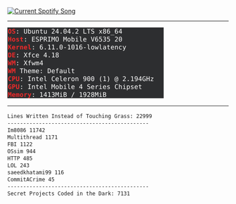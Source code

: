 <a href=https://open.spotify.com/user/ptnt6osnmizhn6i6g64sfji7i target="_blank" rel="noopener noreferrer">
  <img
    src="https://nowplaying.7576706e.workers.dev"
    alt="Current Spotify Song"
  />
</a>

---

<a href=https://en.wikipedia.org/wiki/Never_Gonna_Give_You_Up target="_blank" rel="noopener noreferrer">
  <img
    src="1514.png"
    alt="powerful spec"
  />
</a>

---

<!-- LOC-START -->
```
Lines Written Instead of Touching Grass: 22999
---------------------------------------------
Im8086 11742
Multithread 1171
FBI 1122
OSsim 944
HTTP 485
LOL 243
saeedkhatami99 116
CommitACrime 45
---------------------------------------------
Secret Projects Coded in the Dark: 7131
```
<!-- LOC-END -->

